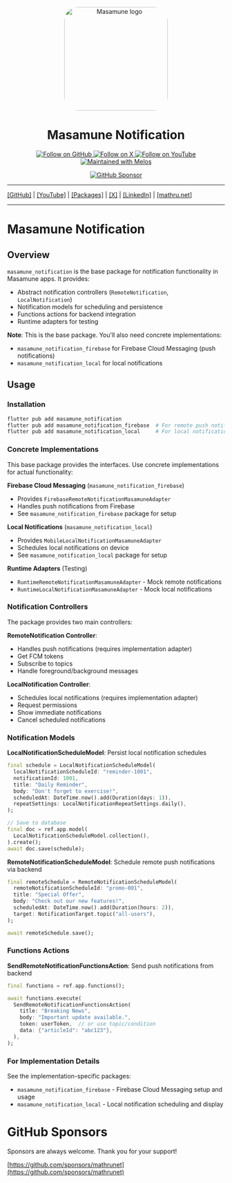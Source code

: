<p align="center">
  <a href="https://mathru.net">
    <img width="240px" src="https://raw.githubusercontent.com/mathrunet/flutter_masamune/master/.github/images/icon.png" alt="Masamune logo" style="border-radius: 32px"s><br/>
  </a>
  <h1 align="center">Masamune Notification</h1>
</p>

<p align="center">
  <a href="https://github.com/mathrunet">
    <img src="https://img.shields.io/static/v1?label=GitHub&message=Follow&logo=GitHub&color=333333&link=https://github.com/mathrunet" alt="Follow on GitHub" />
  </a>
  <a href="https://x.com/mathru">
    <img src="https://img.shields.io/static/v1?label=@mathru&message=Follow&logo=X&color=0F1419&link=https://x.com/mathru" alt="Follow on X" />
  </a>
  <a href="https://www.youtube.com/c/mathrunetchannel">
    <img src="https://img.shields.io/static/v1?label=YouTube&message=Follow&logo=YouTube&color=FF0000&link=https://www.youtube.com/c/mathrunetchannel" alt="Follow on YouTube" />
  </a>
  <a href="https://github.com/invertase/melos">
    <img src="https://img.shields.io/static/v1?label=maintained%20with&message=melos&color=FF1493&link=https://github.com/invertase/melos" alt="Maintained with Melos" />
  </a>
</p>

<p align="center">
  <a href="https://github.com/sponsors/mathrunet"><img src="https://img.shields.io/static/v1?label=Sponsor&message=%E2%9D%A4&logo=GitHub&color=ff69b4&link=https://github.com/sponsors/mathrunet" alt="GitHub Sponsor" /></a>
</p>

---

[[GitHub]](https://github.com/mathrunet) | [[YouTube]](https://www.youtube.com/c/mathrunetchannel) | [[Packages]](https://pub.dev/publishers/mathru.net/packages) | [[X]](https://x.com/mathru) | [[LinkedIn]](https://www.linkedin.com/in/mathrunet/) | [[mathru.net]](https://mathru.net)

---

# Masamune Notification

## Overview

`masamune_notification` is the base package for notification functionality in Masamune apps. It provides:
- Abstract notification controllers (`RemoteNotification`, `LocalNotification`)
- Notification models for scheduling and persistence
- Functions actions for backend integration
- Runtime adapters for testing

**Note**: This is the base package. You'll also need concrete implementations:
- `masamune_notification_firebase` for Firebase Cloud Messaging (push notifications)
- `masamune_notification_local` for local notifications

## Usage

### Installation

```bash
flutter pub add masamune_notification
flutter pub add masamune_notification_firebase  # For remote push notifications
flutter pub add masamune_notification_local     # For local notifications
```

### Concrete Implementations

This base package provides the interfaces. Use concrete implementations for actual functionality:

**Firebase Cloud Messaging** (`masamune_notification_firebase`)
- Provides `FirebaseRemoteNotificationMasamuneAdapter`
- Handles push notifications from Firebase
- See `masamune_notification_firebase` package for setup

**Local Notifications** (`masamune_notification_local`)
- Provides `MobileLocalNotificationMasamuneAdapter`
- Schedules local notifications on device
- See `masamune_notification_local` package for setup

**Runtime Adapters** (Testing)
- `RuntimeRemoteNotificationMasamuneAdapter` - Mock remote notifications
- `RuntimeLocalNotificationMasamuneAdapter` - Mock local notifications

### Notification Controllers

The package provides two main controllers:

**RemoteNotification Controller**:
- Handles push notifications (requires implementation adapter)
- Get FCM tokens
- Subscribe to topics
- Handle foreground/background messages

**LocalNotification Controller**:
- Schedules local notifications (requires implementation adapter)
- Request permissions
- Show immediate notifications
- Cancel scheduled notifications

### Notification Models

**LocalNotificationScheduleModel**: Persist local notification schedules

```dart
final schedule = LocalNotificationScheduleModel(
  localNotificationScheduleId: "reminder-1001",
  notificationId: 1001,
  title: "Daily Reminder",
  body: "Don't forget to exercise!",
  scheduledAt: DateTime.now().add(Duration(days: 1)),
  repeatSettings: LocalNotificationRepeatSettings.daily(),
);

// Save to database
final doc = ref.app.model(
  LocalNotificationScheduleModel.collection(),
).create();
await doc.save(schedule);
```

**RemoteNotificationScheduleModel**: Schedule remote push notifications via backend

```dart
final remoteSchedule = RemoteNotificationScheduleModel(
  remoteNotificationScheduleId: "promo-001",
  title: "Special Offer",
  body: "Check out our new features!",
  scheduledAt: DateTime.now().add(Duration(hours: 2)),
  target: NotificationTarget.topic("all-users"),
);

await remoteSchedule.save();
```

### Functions Actions

**SendRemoteNotificationFunctionsAction**: Send push notifications from backend

```dart
final functions = ref.app.functions();

await functions.execute(
  SendRemoteNotificationFunctionsAction(
    title: "Breaking News",
    body: "Important update available.",
    token: userToken,  // or use topic/condition
    data: {"articleId": "abc123"},
  ),
);
```

### For Implementation Details

See the implementation-specific packages:
- `masamune_notification_firebase` - Firebase Cloud Messaging setup and usage
- `masamune_notification_local` - Local notification scheduling and display

# GitHub Sponsors

Sponsors are always welcome. Thank you for your support!

[https://github.com/sponsors/mathrunet](https://github.com/sponsors/mathrunet)